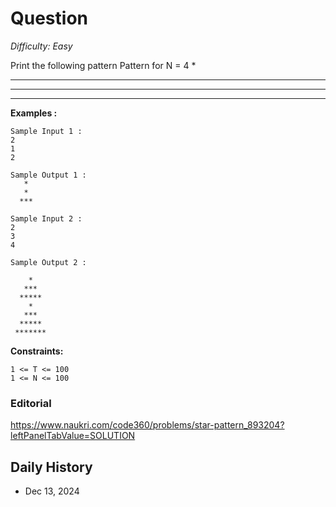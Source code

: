 # Question 

_Difficulty: Easy_

Print the following pattern
Pattern for N = 4
   *
  ***
 *****
*******

**Examples :**
```
Sample Input 1 :
2
1
2   

Sample Output 1 :
   *
   * 
  ***

Sample Input 2 :
2
3
4

Sample Output 2 :

    *
   ***
  *****
    *
   ***
  *****
 *******
```

**Constraints:**
```
1 <= T <= 100
1 <= N <= 100
```

### Editorial
https://www.naukri.com/code360/problems/star-pattern_893204?leftPanelTabValue=SOLUTION

## Daily History
- Dec 13, 2024